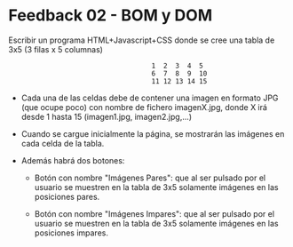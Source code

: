# Feedback 02 - BOM y DOM

Escribir un programa HTML+Javascript+CSS donde se cree una tabla de 3x5 (3 filas x 5 columnas)

                                        1  2  3  4  5
                                        6  7  8  9  10
                                        11 12 13 14 15
- Cada una de las celdas debe de contener una imagen en formato JPG (que ocupe poco) con nombre de fichero imagenX.jpg, donde X irá desde 1 hasta 15 (imagen1.jpg, imagen2.jpg,...)
  
- Cuando se cargue inicialmente la página, se mostrarán las imágenes en cada celda de la tabla.
  
- Además habrá dos botones:
    - Botón con nombre "Imágenes Pares": que al ser pulsado por el usuario se muestren en la tabla de 3x5 solamente imágenes en las posiciones pares.
  
    - Botón con nombre "Imágenes Impares": que al ser pulsado por el usuario se muestren en la tabla de 3x5 solamente imágenes en las posiciones impares.